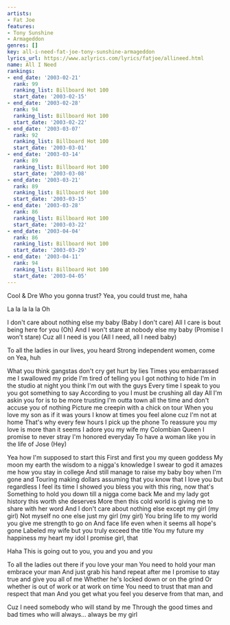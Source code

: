 ```yaml
---
artists:
- Fat Joe
features:
- Tony Sunshine
- Armageddon
genres: []
key: all-i-need-fat-joe-tony-sunshine-armageddon
lyrics_url: https://www.azlyrics.com/lyrics/fatjoe/allineed.html
name: All I Need
rankings:
- end_date: '2003-02-21'
  rank: 99
  ranking_list: Billboard Hot 100
  start_date: '2003-02-15'
- end_date: '2003-02-28'
  rank: 94
  ranking_list: Billboard Hot 100
  start_date: '2003-02-22'
- end_date: '2003-03-07'
  rank: 92
  ranking_list: Billboard Hot 100
  start_date: '2003-03-01'
- end_date: '2003-03-14'
  rank: 89
  ranking_list: Billboard Hot 100
  start_date: '2003-03-08'
- end_date: '2003-03-21'
  rank: 89
  ranking_list: Billboard Hot 100
  start_date: '2003-03-15'
- end_date: '2003-03-28'
  rank: 86
  ranking_list: Billboard Hot 100
  start_date: '2003-03-22'
- end_date: '2003-04-04'
  rank: 86
  ranking_list: Billboard Hot 100
  start_date: '2003-03-29'
- end_date: '2003-04-11'
  rank: 94
  ranking_list: Billboard Hot 100
  start_date: '2003-04-05'
---
```



Cool & Dre
Who you gonna trust?
Yea, you could trust me, haha


La la la la la
Oh


I don't care about nothing else my baby (Baby I don't care)
All I care is bout being here for you (Oh)
And I won't stare at nobody else my baby (Promise I won't stare)
Cuz all I need is you (All I need, all I need baby)


To all the ladies in our lives, you heard
Strong independent women, come on
Yea, huh


What you think gangstas don't cry get hurt by lies
Times you embarrassed me I swallowed my pride
I'm tired of telling you I got nothing to hide
I'm in the studio at night you think I'm out with the guys
Every time I speak to you you got something to say
According to you I must be crushing all day
All I'm askin you for is to be more trusting
I'm outta town all the time and don't accuse you of nothing
Picture me creepin with a chick on tour
When you love my son as if it was yours
I know at times you feel alone cuz I'm not at home
That's why every few hours I pick up the phone
To reassure you my love is more than it seems
I adore you my wife my Colombian Queen
I promise to never stray I'm honored everyday
To have a woman like you in the life of Jose (Hey)




Yea how I'm supposed to start this
First and first you my queen goddess
My moon my earth the wisdom to a nigga's knowledge
I swear to god it amazes me how you stay in college
And still manage to raise my baby boy when I'm gone and
Touring making dollars assuming that you know that I love you but regardless
I feel its time I showed you bless you with this ring, now that's
Something to hold you down till a nigga come back
Me and my lady got history this worth she deserves
More then this cold world is giving me to share with her word
And I don't care about nothing else except my girl (my girl)
Not myself no one else just my girl (my girl)
You bring life to my world you give me strength to go on
And face life even when it seems all hope's gone
Labeled my wife but you truly exceed the title
You my future my happiness my heart my idol
I promise girl, that

Haha
This is going out to you, you and you and you


To all the ladies out there if you love your man
You need to hold your man embrace your man
And just grab his hand repeat after me
I promise to stay true and give you all of me
Whether he's locked down or on the grind
Or whether is out of work or at work on time
You need to trust that man and respect that man
And you get what you feel you deserve from that man, and


Cuz I need somebody who will stand by me
Through the good times and bad times who will always...
always be my girl

